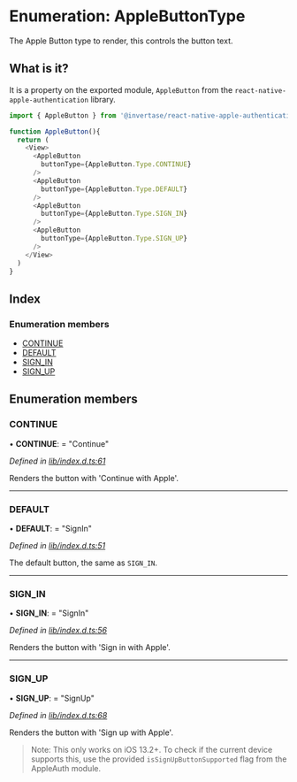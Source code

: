 
# Enumeration: AppleButtonType

The Apple Button type to render, this controls the button text.

## What is it?

It is a property on the exported module, `AppleButton` from the `react-native-apple-authentication` library.

```js
import { AppleButton } from '@invertase/react-native-apple-authentication';

function AppleButton(){
  return (
    <View>
      <AppleButton
        buttonType={AppleButton.Type.CONTINUE}
      />
      <AppleButton
        buttonType={AppleButton.Type.DEFAULT}
      />
      <AppleButton
        buttonType={AppleButton.Type.SIGN_IN}
      />
      <AppleButton
        buttonType={AppleButton.Type.SIGN_UP}
      />
    </View>
  )
}
```

## Index

### Enumeration members

* [CONTINUE](_lib_index_d_.rnappleauth.applebuttontype.md#continue)
* [DEFAULT](_lib_index_d_.rnappleauth.applebuttontype.md#default)
* [SIGN_IN](_lib_index_d_.rnappleauth.applebuttontype.md#sign_in)
* [SIGN_UP](_lib_index_d_.rnappleauth.applebuttontype.md#sign_up)

## Enumeration members

###  CONTINUE

• **CONTINUE**: = "Continue"

*Defined in [lib/index.d.ts:61](https://github.com/invertase/react-native-apple-authentication/blob/2b75721d/lib/index.d.ts#L61)*

Renders the button with 'Continue with Apple'.

___

###  DEFAULT

• **DEFAULT**: = "SignIn"

*Defined in [lib/index.d.ts:51](https://github.com/invertase/react-native-apple-authentication/blob/2b75721d/lib/index.d.ts#L51)*

The default button, the same as `SIGN_IN`.

___

###  SIGN_IN

• **SIGN_IN**: = "SignIn"

*Defined in [lib/index.d.ts:56](https://github.com/invertase/react-native-apple-authentication/blob/2b75721d/lib/index.d.ts#L56)*

Renders the button with 'Sign in with Apple'.

___

###  SIGN_UP

• **SIGN_UP**: = "SignUp"

*Defined in [lib/index.d.ts:68](https://github.com/invertase/react-native-apple-authentication/blob/2b75721d/lib/index.d.ts#L68)*

Renders the button with 'Sign up with Apple'.

> Note: This only works on iOS 13.2+. To check if the current device supports this, use the
provided `isSignUpButtonSupported` flag from the AppleAuth module.
